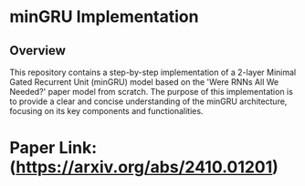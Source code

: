 # minGRU Implementation

## Overview

This repository contains a step-by-step implementation of a 2-layer Minimal Gated Recurrent Unit (minGRU) model based on the 'Were RNNs All We Needed?' paper model from scratch. The purpose of this implementation is to provide a clear and concise understanding of the minGRU architecture, focusing on its key components and functionalities.
# Paper Link: (https://arxiv.org/abs/2410.01201)
